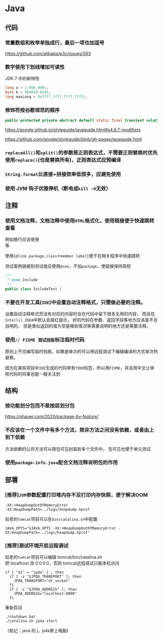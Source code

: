 # Java

## 代码

### 常量数组和枚举单独成行，最后一项也加逗号
https://github.com/alibaba/p3c/issues/563


### 数字使用下划线增加可读性

JDK 7 中的新特性
```java
long a = 1_000_000L;
byte b = 0b0010_0101;
long maxLong = 0x7fff_ffff_ffff_ffffL;
```


### 修饰符按谷歌规范的顺序

```java
public protected private abstract default static final transient volatile synchronized native strictfp
```

https://google.github.io/styleguide/javaguide.html#s4.8.7-modifiers

https://github.com/google/styleguide/blob/gh-pages/javaguide.html


### `replaceAll()`和`split()`的参数是正则表达式，不需要正则替换时优先使用`replace()`(也是替换所有)，正则表达式应预编译

### `String.format`比直接+拼接效率低很多，应避免使用

### 使用 JVM 钩子优雅停机（断电或`kill -9`无效）



## 注释

### 使用文档注释，文档注释中使用`HTML`格式化，使用链接便于快速跳转查看

例如换行应该使用<br/>等

使用`{@link package.class＃member label}`便于在相关程序中快速跳转

测试案例链接到测试类应使用`@see`，不加`package`，使链接保持简短
```java
/**
 * @see Include
 */
public class IncludeTest {
```


### 不要在开发工具(`IDE`)中设置自动注释格式，只需做必要的注释。

设置自动注释格式而没有对应的内容时会在代码中留下很多无用的内容，
而且在`IntelliJ IDEA`中默认会报红提示。
好的代码在参数、返回字段等地方应该是不言自明的，
但是类似返回的值为空是哪些情况等需要说明的地方还是需要注释。


### 使用`// FIXME 测试挡板`标注临时代码

原则上不应编写临时挡板，如果是单次的可以用远程调试下编辑编译的方式单次热替换。

因为在某些项目中`IDE`生成的代码带有`TODO`标签，所以用`FIXME`，并且用中文让审核代码的同事也能一眼关注到



## 结构

### 按功能划分包而不是按层划分包

https://phauer.com/2020/package-by-feature/


### 不应该在一个文件中有多个方法，除非方法之间没有依赖，或者由上到下依赖

方法依赖的公共方法可以用包可见封装到多个文件中，
包可见也便于单元测试


### 使用`package-info.java`配合文档注释说明包的作用



## 部署

### [推荐]`JVM`参数配置打印堆内存不足打印内存快照，便于解决OOM
```
-XX:+HeapDumpOutOfMemoryError
-XX:HeapDumpPath=../logs/heapdump.hprof
```
较老的`tomcat`项目可以在`bin/catalina.sh`中配置
```shell
JAVA_OPTS="$JAVA_OPTS -XX:+HeapDumpOutOfMemoryError -XX:HeapDumpPath=../logs/heapdump.hprof"
```

### [推荐]测试环境开启远程调试

较老的`tomcat`项目可以编辑 tomcat/bin/catalina.sh\
把 localhost 改 0.0.0.0，否则 tomcat远程调试只能本机访问
```
if [ "$1" = "jpda" ] ; then
  if [ -z "$JPDA_TRANSPORT" ]; then
    JPDA_TRANSPORT="dt_socket"
  fi
  if [ -z "$JPDA_ADDRESS" ]; then
    JPDA_ADDRESS="localhost:8000"
  fi
```
重新启动
```
./shutdown.bat
./catalina.sh jpda start
```
（助记：java 的 j，pda掌上电脑)
